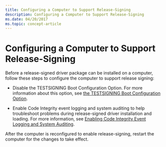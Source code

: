 ```yaml
---
title: Configuring a Computer to Support Release-Signing
description: Configuring a Computer to Support Release-Signing
ms.date: 04/20/2017
ms.topic: concept-article
---
```


# Configuring a Computer to Support Release-Signing


Before a release-signed driver package can be installed on a computer, follow these steps to configure the computer to support release signing:

-   Disable the TESTSIGNING Boot Configuration Option. For more information about this option, see [the TESTSIGNING Boot Configuration Option](the-testsigning-boot-configuration-option.md).

-   Enable Code Integrity event logging and system auditing to help troubleshoot problems during release-signed driver installation and loading. For more information, see [Enabling Code Integrity Event Logging and System Auditing](enabling-code-integrity-event-logging-and-system-auditing.md).

After the computer is reconfigured to enable release-signing, restart the computer for the changes to take effect.

 

 





